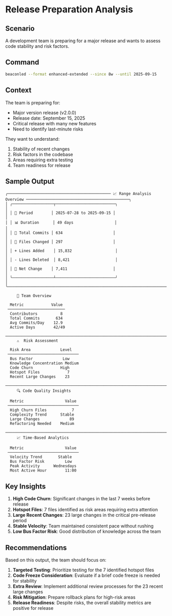 # Release Preparation Analysis

## Scenario

A development team is preparing for a major release and wants to assess code stability and risk factors.

## Command

```bash
beaconled --format enhanced-extended --since 8w --until 2025-09-15
```

## Context

The team is preparing for:
- Major version release (v2.0.0)
- Release date: September 15, 2025
- Critical release with many new features
- Need to identify last-minute risks

They want to understand:
1. Stability of recent changes
2. Risk factors in the codebase
3. Areas requiring extra testing
4. Team readiness for release

## Sample Output

```
╭───────────────────────────────────────────── 📈 Range Analysis Overview ─────────────────────────────────────────────╮
│ ╭──────────────────┬──────────────────────────╮                                                                      │
│ │ 📅 Period        │ 2025-07-28 to 2025-09-15 │                                                                      │
│ │ 📊 Duration      │ 49 days                  │                                                                      │
│ │ 🔢 Total Commits │ 634                      │                                                                      │
│ │ 📂 Files Changed │ 297                      │                                                                      │
│ │ + Lines Added    │ 15,832                   │                                                                      │
│ │ - Lines Deleted  │ 8,421                    │                                                                      │
│ │ 🔄 Net Change    │ 7,411                    │                                                                      │
│ ╰──────────────────┴──────────────────────────╯                                                                      │
╰──────────────────────────────────────────────────────────────────────────────────────────────────────────────────────╯

     👥 Team Overview      
                           
  Metric            Value  
 ───────────────────────── 
  Contributors          8  
  Total Commits       634  
  Avg Commits/Day    12.9  
  Active Days        42/49 

───────────────────────────────────────────────────────────────────────────────────────────────────────────────────────
     ⚠️  Risk Assessment        
                                
  Risk Area             Level   
 ─────────────────────────────── 
  Bus Factor             Low    
  Knowledge Concentration Medium
  Code Churn            High    
  Hotspot Files            7    
  Recent Large Changes    23    

───────────────────────────────────────────────────────────────────────────────────────────────────────────────────────
     🔍 Code Quality Insights   
                                
  Metric                  Value 
 ─────────────────────────────── 
  High Churn Files           7  
  Complexity Trend      Stable  
  Large Changes             89  
  Refactoring Needed    Medium  

───────────────────────────────────────────────────────────────────────────────────────────────────────────────────────
     📈 Time-Based Analytics    
                                
  Metric                  Value 
 ─────────────────────────────── 
  Velocity Trend       Stable  
  Bus Factor Risk         Low   
  Peak Activity      Wednesdays
  Most Active Hour        11:00 
```

## Key Insights

1. **High Code Churn**: Significant changes in the last 7 weeks before release
2. **Hotspot Files**: 7 files identified as risk areas requiring extra attention
3. **Large Recent Changes**: 23 large changes in the critical pre-release period
4. **Stable Velocity**: Team maintained consistent pace without rushing
5. **Low Bus Factor Risk**: Good distribution of knowledge across the team

## Recommendations

Based on this output, the team should focus on:

1. **Targeted Testing**: Prioritize testing for the 7 identified hotspot files
2. **Code Freeze Consideration**: Evaluate if a brief code freeze is needed for stability
3. **Extra Review**: Implement additional review processes for the 23 recent large changes
4. **Risk Mitigation**: Prepare rollback plans for high-risk areas
5. **Release Readiness**: Despite risks, the overall stability metrics are positive for release

